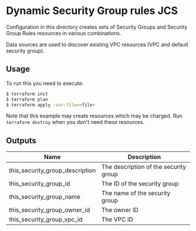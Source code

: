 # Dynamic Security Group rules JCS 

Configuration in this directory creates sets of Security Groups and Security Group Rules resources in various combinations.

Data sources are used to discover existing VPC resources (VPC and default security group).

## Usage

To run this you need to execute:

```bash
$ terraform init
$ terraform plan
$ terraform apply -var-file=<file>
```

Note that this example may create resources which may be charged. Run `terraform destroy` when you don't need these resources.

<!-- BEGINNING OF PRE-COMMIT-TERRAFORM DOCS HOOK -->
## Outputs

| Name | Description |
|------|-------------|
| this\_security\_group\_description | The description of the security group |
| this\_security\_group\_id | The ID of the security group |
| this\_security\_group\_name | The name of the security group |
| this\_security\_group\_owner\_id | The owner ID |
| this\_security\_group\_vpc\_id | The VPC ID |

<!-- END OF PRE-COMMIT-TERRAFORM DOCS HOOK -->
